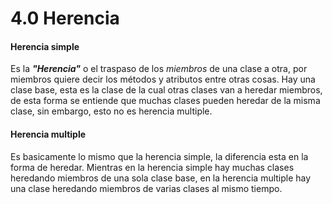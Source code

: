 # 4.0 Herencia
#### Herencia simple
Es la _**"Herencia"**_ o el traspaso de los _miembros_ de una clase a otra, por miembros quiere decir los métodos y atributos entre otras cosas. Hay una clase base, esta es la clase de la cual otras clases van a heredar miembros, de esta forma se entiende que muchas clases pueden heredar de la misma clase, sin embargo, esto no es herencia multiple.

#### Herencia multiple
Es basicamente lo mismo que la herencia simple, la diferencia esta en la forma de heredar. Mientras en la herencia simple hay muchas clases heredando miembros de una sola clase base, en la herencia multiple hay una clase heredando miembros de varias clases al mismo tiempo.
